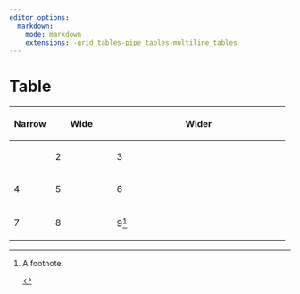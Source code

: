```yaml
---
editor_options:
  markdown:
    mode: markdown
    extensions: -grid_tables-pipe_tables-multiline_tables
---
```


# Table

<table style="width:98%;"><colgroup><col style="width: 14%" /><col style="width: 22%" /><col style="width: 62%" /></colgroup><thead><tr class="header"><th><p>Narrow</p></th><th><p>Wide</p></th><th><p>Wider</p></th></tr></thead><tbody><tr class="odd"><td></td><td><p>2</p></td><td><p>3</p></td></tr><tr class="even"><td><p>4</p></td><td><p>5</p></td><td><p>6</p></td></tr><tr class="odd"><td><p>7</p></td><td><p>8</p></td><td><p>9<a href="#intro-fn1" class="footnote-ref" id="intro-fnref1" role="doc-noteref"><sup>1</sup></a></p></td></tr></tbody></table><section class="footnotes" role="doc-endnotes"><hr /><ol><li id="intro-fn1" role="doc-endnote"><p>A footnote.</p><p>
<a href="#intro-fnref1" class="footnote-back" role="doc-backlink">↩︎</a></p></li></ol></section>
